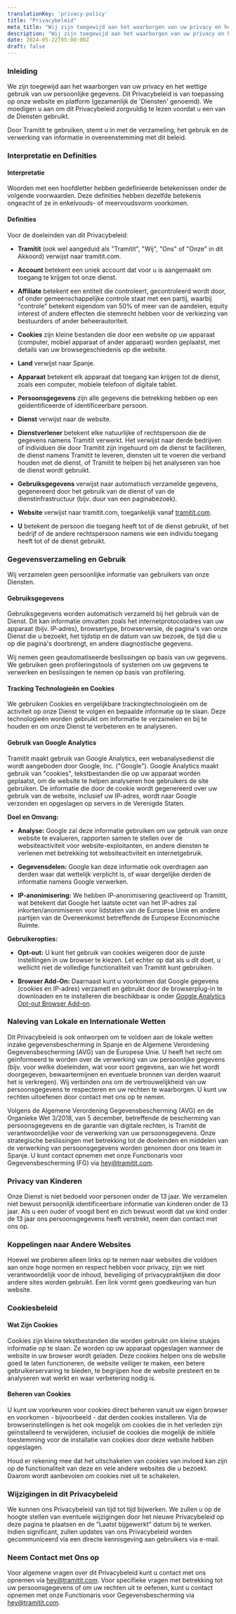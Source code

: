 ```yaml
---
translationKey: 'privacy-policy'
title: "Privacybeleid"
meta_title: "Wij zijn toegewijd aan het waarborgen van uw privacy en het wettig gebruik van uw persoonlijke gegevens, zowel op onze website als platform."
description: "Wij zijn toegewijd aan het waarborgen van uw privacy en het wettig gebruik van uw persoonlijke gegevens, zowel op onze website als platform."
date: 2024-05-22T05:00:00Z
draft: false
---
```


### Inleiding

We zijn toegewijd aan het waarborgen van uw privacy en het wettige gebruik van uw persoonlijke gegevens. Dit Privacybeleid is van toepassing op onze website en platform (gezamenlijk de 'Diensten' genoemd). We moedigen u aan om dit Privacybeleid zorgvuldig te lezen voordat u een van de Diensten gebruikt.

Door Tramitit te gebruiken, stemt u in met de verzameling, het gebruik en de verwerking van informatie in overeenstemming met dit beleid.

### Interpretatie en Definities

#### Interpretatie

Woorden met een hoofdletter hebben gedefinieerde betekenissen onder de volgende voorwaarden. Deze definities hebben dezelfde betekenis ongeacht of ze in enkelvouds- of meervoudsvorm voorkomen.

#### Definities

Voor de doeleinden van dit Privacybeleid:

- **Tramitit** (ook wel aangeduid als "Tramitit", "Wij", "Ons" of "Onze" in dit Akkoord) verwijst naar tramitit.com.

- **Account** betekent een uniek account dat voor u is aangemaakt om toegang te krijgen tot onze dienst.
- **Affiliate** betekent een entiteit die controleert, gecontroleerd wordt door, of onder gemeenschappelijke controle staat met een partij, waarbij "controle" betekent eigendom van 50% of meer van de aandelen, equity interest of andere effecten die stemrecht hebben voor de verkiezing van bestuurders of ander beheerautoriteit.
- **Cookies** zijn kleine bestanden die door een website op uw apparaat (computer, mobiel apparaat of ander apparaat) worden geplaatst, met details van uw browsegeschiedenis op die website.
- **Land** verwijst naar Spanje.
- **Apparaat** betekent elk apparaat dat toegang kan krijgen tot de dienst, zoals een computer, mobiele telefoon of digitale tablet.
- **Persoonsgegevens** zijn alle gegevens die betrekking hebben op een geïdentificeerde of identificeerbare persoon.
- **Dienst** verwijst naar de website.
- **Dienstverlener** betekent elke natuurlijke of rechtspersoon die de gegevens namens Tramitit verwerkt. Het verwijst naar derde bedrijven of individuen die door Tramitit zijn ingehuurd om de dienst te faciliteren, de dienst namens Tramitit te leveren, diensten uit te voeren die verband houden met de dienst, of Tramitit te helpen bij het analyseren van hoe de dienst wordt gebruikt.
- **Gebruiksgegevens** verwijst naar automatisch verzamelde gegevens, gegenereerd door het gebruik van de dienst of van de dienstinfrastructuur (bijv. duur van een paginabezoek).
- **Website** verwijst naar tramitit.com, toegankelijk vanaf [tramitit.com](https://tramitit.com/).
- **U** betekent de persoon die toegang heeft tot of de dienst gebruikt, of het bedrijf of de andere rechtspersoon namens wie een individu toegang heeft tot of de dienst gebruikt.

### Gegevensverzameling en Gebruik

Wij verzamelen geen persoonlijke informatie van gebruikers van onze Diensten.

#### Gebruiksgegevens

Gebruiksgegevens worden automatisch verzameld bij het gebruik van de Dienst. Dit kan informatie omvatten zoals het internetprotocoladres van uw apparaat (bijv. IP-adres), browsertype, browserversie, de pagina's van onze Dienst die u bezoekt, het tijdstip en de datum van uw bezoek, de tijd die u op die pagina's doorbrengt, en andere diagnostische gegevens.

Wij nemen geen geautomatiseerde beslissingen op basis van uw gegevens. We gebruiken geen profileringstools of systemen om uw gegevens te verwerken en beslissingen te nemen op basis van profilering.

#### Tracking Technologieën en Cookies

We gebruiken Cookies en vergelijkbare trackingtechnologieën om de activiteit op onze Dienst te volgen en bepaalde informatie op te slaan. Deze technologieën worden gebruikt om informatie te verzamelen en bij te houden en om onze Dienst te verbeteren en te analyseren.

#### Gebruik van Google Analytics

Tramitit maakt gebruik van Google Analytics, een webanalysedienst die wordt aangeboden door Google, Inc. ("Google"). Google Analytics maakt gebruik van "cookies", tekstbestanden die op uw apparaat worden geplaatst, om de website te helpen analyseren hoe gebruikers de site gebruiken. De informatie die door de cookie wordt gegenereerd over uw gebruik van de website, inclusief uw IP-adres, wordt naar Google verzonden en opgeslagen op servers in de Verenigde Staten.

**Doel en Omvang:**

- **Analyse:** Google zal deze informatie gebruiken om uw gebruik van onze website te evalueren, rapporten samen te stellen over de websiteactiviteit voor website-exploitanten, en andere diensten te verlenen met betrekking tot websiteactiviteit en internetgebruik.

- **Gegevensdelen:** Google kan deze informatie ook overdragen aan derden waar dat wettelijk verplicht is, of waar dergelijke derden de informatie namens Google verwerken.
- **IP-anonimisering:** We hebben IP-anonimisering geactiveerd op Tramitit, wat betekent dat Google het laatste octet van het IP-adres zal inkorten/anonimiseren voor lidstaten van de Europese Unie en andere partijen van de Overeenkomst betreffende de Europese Economische Ruimte.

**Gebruikeropties:**

- **Opt-out:** U kunt het gebruik van cookies weigeren door de juiste instellingen in uw browser te kiezen. Let echter op dat als u dit doet, u wellicht niet de volledige functionaliteit van Tramitit kunt gebruiken.

- **Browser Add-On:** Daarnaast kunt u voorkomen dat Google gegevens (cookies en IP-adres) verzamelt en gebruikt door de browserplug-in te downloaden en te installeren die beschikbaar is onder [Google Analytics Opt-out Browser Add-on](https://tools.google.com/dlpage/gaoptout/).

### Naleving van Lokale en Internationale Wetten

Dit Privacybeleid is ook ontworpen om te voldoen aan de lokale wetten inzake gegevensbescherming in Spanje en de Algemene Verordening Gegevensbescherming (AVG) van de Europese Unie. U heeft het recht om geïnformeerd te worden over de verwerking van uw persoonlijke gegevens (bijv. voor welke doeleinden, wat voor soort gegevens, aan wie het wordt doorgegeven, bewaartermijnen en eventuele bronnen van derden waaruit het is verkregen). Wij verbinden ons om de vertrouwelijkheid van uw persoonsgegevens te respecteren en uw rechten te waarborgen. U kunt uw rechten uitoefenen door contact met ons op te nemen.

Volgens de Algemene Verordening Gegevensbescherming (AVG) en de Organieke Wet 3/2018, van 5 december, betreffende de bescherming van persoonsgegevens en de garantie van digitale rechten, is Tramitit de verantwoordelijke voor de verwerking van uw persoonsgegevens. Onze strategische beslissingen met betrekking tot de doeleinden en middelen van de verwerking van persoonsgegevens worden genomen door ons team in Spanje. U kunt contact opnemen met onze Functionaris voor Gegevensbescherming (FG) via hey@tramitit.com.

### Privacy van Kinderen 

Onze Dienst is niet bedoeld voor personen onder de 13 jaar. We verzamelen niet bewust persoonlijk identificeerbare informatie van kinderen onder de 13 jaar. Als u een ouder of voogd bent en zich bewust wordt dat uw kind onder de 13 jaar ons persoonsgegevens heeft verstrekt, neem dan contact met ons op.

### Koppelingen naar Andere Websites

Hoewel we proberen alleen links op te nemen naar websites die voldoen aan onze hoge normen en respect hebben voor privacy, zijn we niet verantwoordelijk voor de inhoud, beveiliging of privacypraktijken die door andere sites worden gebruikt. Een link vormt geen goedkeuring van hun website.

### Cookiesbeleid

#### Wat Zijn Cookies

Cookies zijn kleine tekstbestanden die worden gebruikt om kleine stukjes informatie op te slaan. Ze worden op uw apparaat opgeslagen wanneer de website in uw browser wordt geladen. Deze cookies helpen ons de website goed te laten functioneren, de website veiliger te maken, een betere gebruikerservaring te bieden, te begrijpen hoe de website presteert en te analyseren wat werkt en waar verbetering nodig is.

#### Beheren van Cookies

U kunt uw voorkeuren voor cookies direct beheren vanuit uw eigen browser en voorkomen - bijvoorbeeld - dat derden cookies installeren. Via de browserinstellingen is het ook mogelijk om cookies die in het verleden zijn geïnstalleerd te verwijderen, inclusief de cookies die mogelijk de initiële toestemming voor de installatie van cookies door deze website hebben opgeslagen.

Houd er rekening mee dat het uitschakelen van cookies van invloed kan zijn op de functionaliteit van deze en vele andere websites die u bezoekt. Daarom wordt aanbevolen om cookies niet uit te schakelen.

### Wijzigingen in dit Privacybeleid

We kunnen ons Privacybeleid van tijd tot tijd bijwerken. We zullen u op de hoogte stellen van eventuele wijzigingen door het nieuwe Privacybeleid op deze pagina te plaatsen en de "Laatst bijgewerkt" datum bij te werken. Indien significant, zullen updates van ons Privacybeleid worden gecommuniceerd via een directe kennisgeving aan gebruikers via e-mail.

### Neem Contact met Ons op

Voor algemene vragen over dit Privacybeleid kunt u contact met ons opnemen via hey@tramitit.com. Voor specifieke vragen met betrekking tot uw persoonsgegevens of om uw rechten uit te oefenen, kunt u contact opnemen met onze Functionaris voor Gegevensbescherming via hey@tramitit.com.